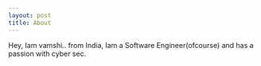 ```yaml
---
layout: post
title: About
---
```


Hey, Iam vamshi.. from India, Iam a Software Engineer(ofcourse) and has a passion with cyber sec.

<figure>
  <!-- <img alt="Christopher Hitchens" src="https://upload.wikimedia.org/wikipedia/commons/6/63/Christopher_Hitchens_2008-04-24_001.jpg" /> -->
  <figcaption>
    <!-- Photo by Fri Tanke and licensed under the <a href="https://creativecommons.org/licenses/by/3.0/deed.en">Creative Commons Attribution 3.0 Unported</a> license. -->
  </figcaption>
</figure>

<!-- From [Wikipedia](https://en.wikipedia.org/wiki/Christopher_Hitchens): -->
